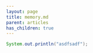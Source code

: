 ```yaml
---
layout: page
title: memory.md
parent: articles
has_children: true
---
```


```java
System.out.println("asdfsadf");
```